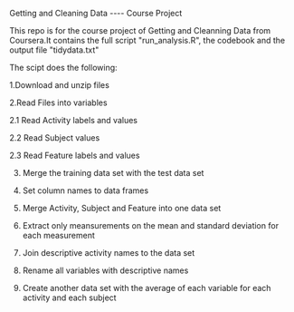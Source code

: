Getting and Cleaning Data ---- Course Project

This repo is for the course project of Getting and Cleanning Data from Coursera.It contains the full script "run_analysis.R", the 
codebook and the output file "tidydata.txt"

The scipt does the following:

1.Download and unzip files 

2.Read Files into variables

  2.1 Read Activity labels and values
  
  2.2 Read Subject values
  
  2.3 Read Feature labels and values

3. Merge the training data set with the test data set

4. Set column names to data frames

5. Merge Activity, Subject and Feature into one data set

6. Extract only meansurements on the mean and standard deviation for each measurement
 
7. Join descriptive activity names to the data set

8. Rename all variables with descriptive names

9. Create another data set with the average of each variable for each activity and each subject
